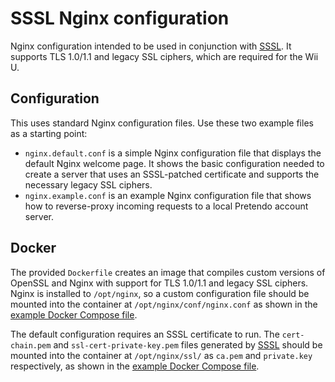 # SSSL Nginx configuration

Nginx configuration intended to be used in conjunction with [SSSL](https://github.com/PretendoNetwork/SSSL). It supports
TLS 1.0/1.1 and legacy SSL ciphers, which are required for the Wii U.

## Configuration

This uses standard Nginx configuration files. Use these two example files as a starting point:

- `nginx.default.conf` is a simple Nginx configuration file that displays the default Nginx welcome page. It shows the
  basic configuration needed to create a server that uses an SSSL-patched certificate and supports the necessary legacy
  SSL ciphers.
- `nginx.example.conf` is an example Nginx configuration file that shows how to reverse-proxy incoming requests to a
  local Pretendo account server.

## Docker

The provided `Dockerfile` creates an image that compiles custom versions of OpenSSL and Nginx with support for TLS
1.0/1.1 and legacy SSL ciphers. Nginx is installed to `/opt/nginx`, so a custom configuration file should be mounted
into the container at `/opt/nginx/conf/nginx.conf` as shown in the [example Docker Compose file](../compose.yml).

The default configuration requires an SSSL certificate to run. The `cert-chain.pem` and `ssl-cert-private-key.pem` files
generated by [SSSL](https://github.com/PretendoNetwork/SSSL) should be mounted into the container at `/opt/nginx/ssl/`
as `ca.pem` and `private.key` respectively, as shown in the [example Docker Compose file](../compose.yml).
